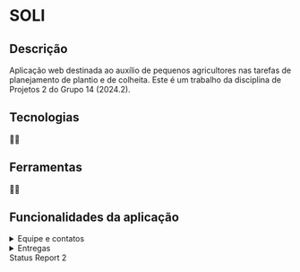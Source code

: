 # SOLI

## Descrição

  Aplicação web destinada ao auxílio de pequenos agricultores nas tarefas de planejamento de plantio e de colheita.
  Este é um trabalho da disciplina de Projetos 2 do Grupo 14 (2024.2).

## Tecnologias
<div style="display: flex; align-items: center; text-decoration: none;">
  
</div>
🔧🔨

## Ferramentas
<div style="display: flex; align-items: center; text-decoration: none;">
  
</div>
🔧🔨


## Funcionalidades da aplicação
  
  <details>
    <summary> Equipe e contatos </summary>
    <br>
    <p><strong> Artur Sales Brasiliano - asb6@cesar.school </strong></p>
    <p><strong> Bruno Assunção da Silva - bas@cesar.school </strong></p>
    <p><strong> Darci Henrique Ayres Mendes de Carvalho - dhamc@cesar.school </strong></p>
    <p><strong> Felipe Marques Meira de Oliveira - fmmo@cesar.school </strong></p>
    <p><strong> Lais Sedicias Valença - lsv2@cesar.school </strong></p>
    <p><strong> João Pedro Aguiar Morais - jpam@cesar.school </strong></p>
    <p><strong> Lavínia Maranhão Faria da Silva - lmfs@cesar.school </strong></p>
    <p><strong> Malu de Aguiar Germani - mag@cesar.school </strong></p>
    <p><strong> Maria Eduarda Rêgo Barros - merb@cesar.school </strong></p>
    <p><strong> Marina Hoffmann Guimaraes - mhg@cesar.school </strong></p>    
  </details>

  <details>
    <summary> Entregas </summary>
    <br>

  ## SR1
  🔧🔨

  ## SR2
  🔧🔨
   
  </details>
      <summary> Status Report 2 </summary>
      <br>
      <p><strong>  </strong></p>
    </details>
  </details>
    
